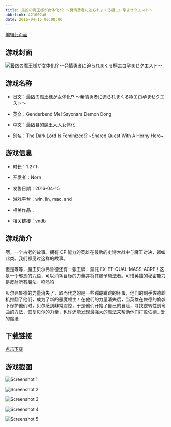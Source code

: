 ```yaml
---
title: 最凶の魔王様が女体化!? ～発情勇者に迫られまくる極エロ孕ませクエスト～
abbrlink: 421002a6
date: 2016-04-15 00:00:00
---
```

[编辑此页面](https://github.com/ACG-3/ADV3-source/blob/main/source/_posts/%E6%9C%80%E5%87%B6%E3%81%AE%E9%AD%94%E7%8E%8B%E6%A7%98%E3%81%8C%E5%A5%B3%E4%BD%93%E5%8C%96%21%20%EF%BD%9E%E7%99%BA%E6%83%85%E5%8B%87%E8%80%85%E3%81%AB%E8%BF%AB%E3%82%89%E3%82%8C%E3%81%BE%E3%81%8F%E3%82%8B%E6%A5%B5%E3%82%A8%E3%83%AD%E5%AD%95%E3%81%BE%E3%81%9B%E3%82%AF%E3%82%A8%E3%82%B9%E3%83%88%EF%BD%9E.md)

## 游戏封面

![最凶の魔王様が女体化!? ～発情勇者に迫られまくる極エロ孕ませクエスト～](https://pan.timero.xyz/d/onedrive/img_lib_001/%E6%9C%80%E5%87%B6%E3%81%AE%E9%AD%94%E7%8E%8B%E6%A7%98%E3%81%8C%E5%A5%B3%E4%BD%93%E5%8C%96!%20%EF%BD%9E%E7%99%BA%E6%83%85%E5%8B%87%E8%80%85%E3%81%AB%E8%BF%AB%E3%82%89%E3%82%8C%E3%81%BE%E3%81%8F%E3%82%8B%E6%A5%B5%E3%82%A8%E3%83%AD%E5%AD%95%E3%81%BE%E3%81%9B%E3%82%AF%E3%82%A8%E3%82%B9%E3%83%88%EF%BD%9E_cover.avif)


## 游戏名称

- 日文：最凶の魔王様が女体化!? ～発情勇者に迫られまくる極エロ孕ませクエスト～
- 英文：Genderbend Me! Sayonara Demon Dong
- 中文：最凶暴的魔王大人女体化

- 别名：The Dark Lord Is Feminized!? ~Shared Quest With A Horny Hero~


## 游戏信息

- 时长：1.27 h
- 开发者：Norn
- 发售日期：2016-04-15
- 游戏平台：win, lin, mac, and
- 相关作品：

- 相关链接：[vndb](https://vndb.org/v19245)


## 游戏简介

啊，一个古老的故事。拥有 OP 能力的英雄在最后的史诗大战中与魔王对决，诸如此类。我们都见过这样的故事。

但是等等，魔王贝尔弗鲁德还有一张王牌：禁咒 EX-ET-QUAL-MASS-ACRE！这是一个邪恶的咒语，可以消耗目标的力量并将其赐予施法者。可惜英雄的秘密能力是反射所有魔法。呜呜呜

贝尔弗鲁德的力量消失了，取而代之的是一些蹦蹦跳跳的坏蛋，他们的副手佐德趁机推翻了他们，成为了新的恶魔领主！在他们的力量消失后，当英雄在佐德的偷袭下保护他们时，贝尔感到非常震惊，于是他们开始了自己的冒险，寻找逆转性别弯曲的方法，恢复贝尔的力量，也许还能发现最强大的魔法来帮助他们打败佐德...爱的魔法




## 下载链接

[点击下载](https://pan.timero.xyz/onedrive/adv_lib_001/%E6%9C%80%E5%87%B6%E3%81%AE%E9%AD%94%E7%8E%8B%E6%A7%98%E3%81%8C%E5%A5%B3%E4%BD%93%E5%8C%96%21%20%EF%BD%9E%E7%99%BA%E6%83%85%E5%8B%87%E8%80%85%E3%81%AB%E8%BF%AB%E3%82%89%E3%82%8C%E3%81%BE%E3%81%8F%E3%82%8B%E6%A5%B5%E3%82%A8%E3%83%AD%E5%AD%95%E3%81%BE%E3%81%9B%E3%82%AF%E3%82%A8%E3%82%B9%E3%83%88%EF%BD%9E)


## 游戏截图


![Screenshot 1](https://pan.timero.xyz/d/onedrive/img_lib_001/%E6%9C%80%E5%87%B6%E3%81%AE%E9%AD%94%E7%8E%8B%E6%A7%98%E3%81%8C%E5%A5%B3%E4%BD%93%E5%8C%96!%20%EF%BD%9E%E7%99%BA%E6%83%85%E5%8B%87%E8%80%85%E3%81%AB%E8%BF%AB%E3%82%89%E3%82%8C%E3%81%BE%E3%81%8F%E3%82%8B%E6%A5%B5%E3%82%A8%E3%83%AD%E5%AD%95%E3%81%BE%E3%81%9B%E3%82%AF%E3%82%A8%E3%82%B9%E3%83%88%EF%BD%9E_Screenshot_1.avif)

![Screenshot 2](https://pan.timero.xyz/d/onedrive/img_lib_001/%E6%9C%80%E5%87%B6%E3%81%AE%E9%AD%94%E7%8E%8B%E6%A7%98%E3%81%8C%E5%A5%B3%E4%BD%93%E5%8C%96!%20%EF%BD%9E%E7%99%BA%E6%83%85%E5%8B%87%E8%80%85%E3%81%AB%E8%BF%AB%E3%82%89%E3%82%8C%E3%81%BE%E3%81%8F%E3%82%8B%E6%A5%B5%E3%82%A8%E3%83%AD%E5%AD%95%E3%81%BE%E3%81%9B%E3%82%AF%E3%82%A8%E3%82%B9%E3%83%88%EF%BD%9E_Screenshot_2.avif)

![Screenshot 3](https://pan.timero.xyz/d/onedrive/img_lib_001/%E6%9C%80%E5%87%B6%E3%81%AE%E9%AD%94%E7%8E%8B%E6%A7%98%E3%81%8C%E5%A5%B3%E4%BD%93%E5%8C%96!%20%EF%BD%9E%E7%99%BA%E6%83%85%E5%8B%87%E8%80%85%E3%81%AB%E8%BF%AB%E3%82%89%E3%82%8C%E3%81%BE%E3%81%8F%E3%82%8B%E6%A5%B5%E3%82%A8%E3%83%AD%E5%AD%95%E3%81%BE%E3%81%9B%E3%82%AF%E3%82%A8%E3%82%B9%E3%83%88%EF%BD%9E_Screenshot_3.avif)

![Screenshot 4](https://pan.timero.xyz/d/onedrive/img_lib_001/%E6%9C%80%E5%87%B6%E3%81%AE%E9%AD%94%E7%8E%8B%E6%A7%98%E3%81%8C%E5%A5%B3%E4%BD%93%E5%8C%96!%20%EF%BD%9E%E7%99%BA%E6%83%85%E5%8B%87%E8%80%85%E3%81%AB%E8%BF%AB%E3%82%89%E3%82%8C%E3%81%BE%E3%81%8F%E3%82%8B%E6%A5%B5%E3%82%A8%E3%83%AD%E5%AD%95%E3%81%BE%E3%81%9B%E3%82%AF%E3%82%A8%E3%82%B9%E3%83%88%EF%BD%9E_Screenshot_4.avif)

![Screenshot 5](https://pan.timero.xyz/d/onedrive/img_lib_001/%E6%9C%80%E5%87%B6%E3%81%AE%E9%AD%94%E7%8E%8B%E6%A7%98%E3%81%8C%E5%A5%B3%E4%BD%93%E5%8C%96!%20%EF%BD%9E%E7%99%BA%E6%83%85%E5%8B%87%E8%80%85%E3%81%AB%E8%BF%AB%E3%82%89%E3%82%8C%E3%81%BE%E3%81%8F%E3%82%8B%E6%A5%B5%E3%82%A8%E3%83%AD%E5%AD%95%E3%81%BE%E3%81%9B%E3%82%AF%E3%82%A8%E3%82%B9%E3%83%88%EF%BD%9E_Screenshot_5.avif)

